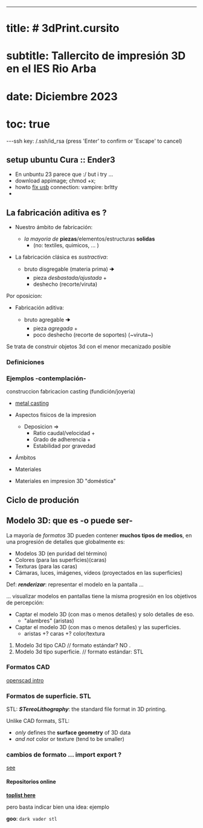 ---

# title: # 3dPrint.cursito

# subtitle: Tallercito de impresión 3D en el IES Rio Arba

# date: Diciembre 2023

# toc: true

---ssh key: /.ssh/id_rsa (press 'Enter' to confirm or 'Escape' to cancel)

## setup ubuntu Cura :: Ender3

- En unbuntu 23 parece que :/ but i try ...
- download appimage; chmod +x; 
- howto [fix usb](https://askubuntu.com/questions/1066150/ubuntu-usb-to-serial-device-connection-problem) connection: vampire: brltty
- 

## La fabricación aditiva es ?

- Nuestro ámbito de fabricación:

  - *la mayoria de* **piezas**/elementos/estructuras **solidas**
    - (no: textiles, quimicos, ...  )

- La fabricación clásica es *sustractiva*:

  - bruto disgregable (materia prima) 🠊
    - pieza *desbastada/ajustada* +
    - deshecho (recorte/viruta)

Por oposicion:

- Fabricación aditiva:

  - bruto agregable 🠊
    - pieza *agregada* +
    - poco deshecho (recorte de soportes) (~viruta~)

Se trata de construir objetos 3d con el menor mecanizado posible

### Definiciones

### Ejemplos -contemplación-

  construccion
  fabricacion
  casting (fundición/joyeria)
  
- [metal casting](https://www.youtube.com/watch?v=w1YF47-8iro)

- Aspectos fisicos de la impresion
  - Deposicion =>
    - Ratio caudal/velocidad +
    - Grado de adherencia +
    - Estabilidad por gravedad

- Ámbitos
- Materiales
- Materiales en impresion 3D "doméstica"

## Ciclo de produción

## Modelo 3D: que es -o puede ser-

La mayoría de *formatos* 3D pueden contener **muchos tipos de medios**,
en una progresión de detalles que globalmente es:

- Modelos 3D (en puridad del término)
- Colores (para las superficies)(caras)
- Texturas (para las caras)
- Cámaras, luces, imágenes, vídeos (proyectados en las superficies)

Def: ***renderizar***: representar el modelo en la pantalla ...

... visualizar modelos en pantallas tiene la misma progresión en los objetivos de percepción:

- Captar el modelo 3D (con mas o menos detalles) y solo detalles de eso.
  - "alambres" (aristas)
- Captar el modelo 3D (con mas o menos detalles) y las superficies.
  - aristas +? caras +? color/textura

1. Modelo 3d tipo CAD         // formato estándar? NO .
2. Modelo 3d tipo superficie. // formato estándar: STL

### Formatos CAD

[openscad intro](https://computationalmodelling.bitbucket.io/tools/CSG.html)

### Formatos de superficie. STL

STL: ***STereoLithography***: the standard file format in 3D printing.

Unlike CAD formats, STL:

- *only* defines the **surface geometry** of 3D data
- *and not* color or texture (tend to be smaller)

### cambios de formato ... import export ?

[see](https://en.wikibooks.org/wiki/OpenSCAD_User_Manual)

#### Repositorios online

[**toplist here**](https://www.3devo.com/blog/top-10-sites-for-free-3d-stl-files)

pero basta indicar bien una idea: ejemplo

**goo**: `dark vader stl`
